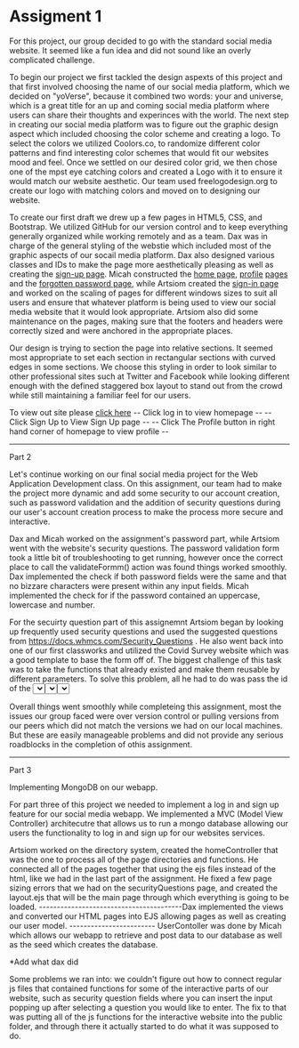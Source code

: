 # Assigment 1
For this project, our group decided to go with the standard social media website. It seemed like a fun idea and did not sound like an overly complicated challenge.

  To begin our project we first tackled the design aspexts of this project and that first involved choosing the name of our social media platform, which we decided on "yoVerse", because it combined two words: your and universe, which is a great title for an up and coming social media platform where users can share their thoughts and experinces with the world. The next step in creating our social media platform was to figure out the graphic design aspect which included choosing the color scheme and creating a logo. To select the colors we utilized Coolors.co, to randomize different color patterns and find interesting color schemes that would fit our websites mood and feel. Once we settled on our desired color grid, we then chose one of the mpst eye catching colors and created a Logo with it to ensure it would match our website aesthetic. Our team used freelogodesign.org to create our logo with matching colors and moved on to designing our website.

  To create our first draft we drew up a few pages in HTML5, CSS, and Bootstrap. We utilized GitHub for our version control and to keep everything generally organized while working remotely and as a team. Dax was in charge of the general styling of the webstie which included most of the graphic aspects of our socail media platform. Dax also designed various classes and IDs to make the page more aesthetically pleasing as well as creating the [sign-up page](https://github.com/Temch4k/Assigment-1/blob/main/signup.html). Micah constructed the [home page](https://github.com/Temch4k/Assigment-1/blob/main/homePage.html), [profile](https://github.com/Temch4k/Assigment-1/blob/main/profilePage.html) [pages](https://github.com/Temch4k/Assigment-1/blob/main/profileSettings.html) and the [forgotten password page](https://github.com/Temch4k/Assigment-1/blob/main/forgotPassword.html), while Artsiom created the [sign-in page](https://github.com/Temch4k/Assigment-1/blob/main/signin.html) and worked on the scaling of pages for different windows sizes to suit all users and ensure that whatever platform is being used to view our social media website that it would look appropriate. Artsiom also did some maintenance on the pages, making sure that the footers and headers were correctly sized and were anchored in the appropriate places.

  Our design is trying to section the page into relative sections. It seemed most appropriate to set each section in rectangular sections with curved edges in some sections. We choose this styling in order to look similar to other professional sites such at Twitter and Facebook while looking different enough with the defined staggered box layout to stand out from the crowd while still maintaining a familiar feel for our users.

  To view out site please [click here](https://temch4k.github.io/Assigment-1/)
  -- Click log in to view homepage --
  -- Click Sign Up to View Sign Up page --
  -- Click The Profile button in right hand corner of homepage to view profile --



-------------------------------------------------------------------------------------
Part 2

  Let's continue working on our final social media project for the Web Application Development class. On this assignment, our team had to make the project more dynamic and add some security to our account creation, such as password validation and the addition of security questions during our user's account creation process to make the process more secure and interactive. 
  
  Dax and Micah worked on the assignment's password part, while Artsiom went with the website's security questions. The password validation form took a little bit of troubleshooting to get running, however once the correct place to call the validateFormm() action was found things worked smoothly. Dax implemented the check if both password fields were the same and that no bizzare characters were present within any input fields. Micah implemented the check for if the password contained an uppercase, lowercase and number. 
  
  For the secuirty question part of this assignemnt Artsiom began by looking up frequently used security questions and used the suggested questions from https://docs.whmcs.com/Security_Questions . He also went back into one of our first classworks and utilized the Covid Survey website which was a good template to base the form off of. The biggest challenge of this task was to take the functions that already existed and make them reusable by different parameters. To solve this problem, all he had to do was pass the id of the <select> element as the function's parameter. Since all three of the security questions had IDs of q1, q2, and a3, we needed to get DivQ1, DivQ2, and DivQ3 to appear when the corresponding ID's <select> element was called. By passing the IDs of the elements into the function, he took their last character, which was their numbers, and simply attached them to the back of the DivQ string, which, when we added a number to the end, would correspond to the ID of the <select>. After finishing the security questions, Artsiom went ahead and added a Favicon to our social media (it's the small icon that shows up on the tab of the browser, next to the tab's name), so our users would quickly identify which tab our website is open in.

  Overall things went smoothly while completeing this assignment, most the issues our group faced were over version control or pulling versions from our peers which did not match the versions we had on our local machines. But these are easily manageable problems and did not provide any serious roadblocks in the completion of othis assignment. 
  
  
  
  
-------------------------------------------------------------------------------------
Part 3

Implementing MongoDB on our webapp.

  For part three of this project we needed to implement a log in and sign up feature for our social media webapp. We implemented a MVC (Model View Controller) architecutre that allows us to run a mongo database allowing our users the functionality to log in and sign up for our websites services. 

  Artsiom worked on the directory system, created the homeController that was the one to process all of the page directories and functions. He connected all of the pages together that using the ejs files instead of the html, like we had in the last part of the assignment. He fixed a few page sizing errors that we had on the securityQuestions page, and created the layout.ejs that will be the main page through which everything is going to be loaded.  ----------------------------------------Dax implemented the views and converted our HTML pages into EJS allowing pages as well as creating our user model. ------------------------ UserContoller was done by Micah which allows our webapp to retrieve and post data to our database as well as the seed which creates the database. 

*Add what dax did

Some problems we ran into: we couldn't figure out how to connect regular js files that contained functions for some of the interactive parts of our website, such as security question fields where you can insert the input popping up after selecting a question you would like to enter. The fix to that was putting all of the js functions for the interactive website into the public folder, and through there it actually started to do what it was supposed to do.
